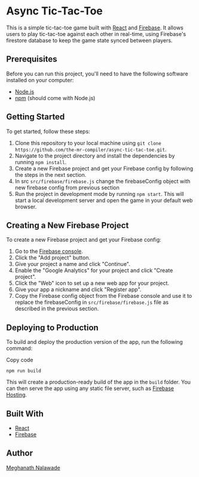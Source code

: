 # Async Tic-Tac-Toe

This is a simple tic-tac-toe game built with [React](https://reactjs.org/) and [Firebase](https://firebase.google.com/). It allows users to play tic-tac-toe against each other in real-time, using Firebase's firestore database to keep the game state synced between players.

## Prerequisites

Before you can run this project, you'll need to have the following software installed on your computer:

- [Node.js](https://nodejs.org/)
- [npm](https://www.npmjs.com/) (should come with Node.js)

## Getting Started

To get started, follow these steps:

1.  Clone this repository to your local machine using `git clone https://github.com/the-mr-compiler/async-tic-tac-toe.git`.
2.  Navigate to the project directory and install the dependencies by running `npm install`.
3.  Create a new Firebase project and get your Firebase config by following the steps in the next section.
4.  In src `src/firebase/firebase.js` change the firebaseConfig object with new firebase config from previous section
5.  Run the project in development mode by running `npm start`. This will start a local development server and open the game in your default web browser.

## Creating a New Firebase Project

To create a new Firebase project and get your Firebase config:

1.  Go to the [Firebase console](https://console.firebase.google.com/).
2.  Click the "Add project" button.
3.  Give your project a name and click "Continue".
4.  Enable the "Google Analytics" for your project and click "Create project".
5.  Click the "Web" icon to set up a new web app for your project.
6.  Give your app a nickname and click "Register app".
7.  Copy the Firebase config object from the Firebase console and use it to replace the firebaseConfig in `src/firebase/firebase.js` file as described in the previous section.

## Deploying to Production

To build and deploy the production version of the app, run the following command:

Copy code

`npm run build`

This will create a production-ready build of the app in the `build` folder. You can then serve the app using any static file server, such as [Firebase Hosting](https://firebase.google.com/docs/hosting/).

## Built With

- [React](https://reactjs.org/)
- [Firebase](https://firebase.google.com/)

## Author

[Meghanath Nalawade](https://github.com/the-mr-compiler)
